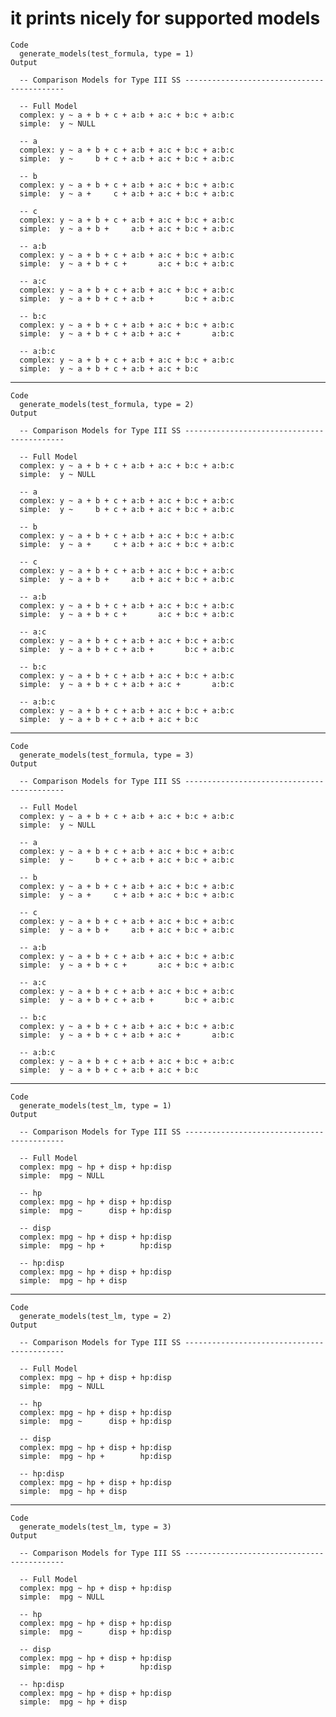 # it prints nicely for supported models

    Code
      generate_models(test_formula, type = 1)
    Output
      
      -- Comparison Models for Type III SS -------------------------------------------
      
      -- Full Model
      complex: y ~ a + b + c + a:b + a:c + b:c + a:b:c
      simple:  y ~ NULL
      
      -- a
      complex: y ~ a + b + c + a:b + a:c + b:c + a:b:c
      simple:  y ~     b + c + a:b + a:c + b:c + a:b:c
      
      -- b
      complex: y ~ a + b + c + a:b + a:c + b:c + a:b:c
      simple:  y ~ a +     c + a:b + a:c + b:c + a:b:c
      
      -- c
      complex: y ~ a + b + c + a:b + a:c + b:c + a:b:c
      simple:  y ~ a + b +     a:b + a:c + b:c + a:b:c
      
      -- a:b
      complex: y ~ a + b + c + a:b + a:c + b:c + a:b:c
      simple:  y ~ a + b + c +       a:c + b:c + a:b:c
      
      -- a:c
      complex: y ~ a + b + c + a:b + a:c + b:c + a:b:c
      simple:  y ~ a + b + c + a:b +       b:c + a:b:c
      
      -- b:c
      complex: y ~ a + b + c + a:b + a:c + b:c + a:b:c
      simple:  y ~ a + b + c + a:b + a:c +       a:b:c
      
      -- a:b:c
      complex: y ~ a + b + c + a:b + a:c + b:c + a:b:c
      simple:  y ~ a + b + c + a:b + a:c + b:c
      

---

    Code
      generate_models(test_formula, type = 2)
    Output
      
      -- Comparison Models for Type III SS -------------------------------------------
      
      -- Full Model
      complex: y ~ a + b + c + a:b + a:c + b:c + a:b:c
      simple:  y ~ NULL
      
      -- a
      complex: y ~ a + b + c + a:b + a:c + b:c + a:b:c
      simple:  y ~     b + c + a:b + a:c + b:c + a:b:c
      
      -- b
      complex: y ~ a + b + c + a:b + a:c + b:c + a:b:c
      simple:  y ~ a +     c + a:b + a:c + b:c + a:b:c
      
      -- c
      complex: y ~ a + b + c + a:b + a:c + b:c + a:b:c
      simple:  y ~ a + b +     a:b + a:c + b:c + a:b:c
      
      -- a:b
      complex: y ~ a + b + c + a:b + a:c + b:c + a:b:c
      simple:  y ~ a + b + c +       a:c + b:c + a:b:c
      
      -- a:c
      complex: y ~ a + b + c + a:b + a:c + b:c + a:b:c
      simple:  y ~ a + b + c + a:b +       b:c + a:b:c
      
      -- b:c
      complex: y ~ a + b + c + a:b + a:c + b:c + a:b:c
      simple:  y ~ a + b + c + a:b + a:c +       a:b:c
      
      -- a:b:c
      complex: y ~ a + b + c + a:b + a:c + b:c + a:b:c
      simple:  y ~ a + b + c + a:b + a:c + b:c
      

---

    Code
      generate_models(test_formula, type = 3)
    Output
      
      -- Comparison Models for Type III SS -------------------------------------------
      
      -- Full Model
      complex: y ~ a + b + c + a:b + a:c + b:c + a:b:c
      simple:  y ~ NULL
      
      -- a
      complex: y ~ a + b + c + a:b + a:c + b:c + a:b:c
      simple:  y ~     b + c + a:b + a:c + b:c + a:b:c
      
      -- b
      complex: y ~ a + b + c + a:b + a:c + b:c + a:b:c
      simple:  y ~ a +     c + a:b + a:c + b:c + a:b:c
      
      -- c
      complex: y ~ a + b + c + a:b + a:c + b:c + a:b:c
      simple:  y ~ a + b +     a:b + a:c + b:c + a:b:c
      
      -- a:b
      complex: y ~ a + b + c + a:b + a:c + b:c + a:b:c
      simple:  y ~ a + b + c +       a:c + b:c + a:b:c
      
      -- a:c
      complex: y ~ a + b + c + a:b + a:c + b:c + a:b:c
      simple:  y ~ a + b + c + a:b +       b:c + a:b:c
      
      -- b:c
      complex: y ~ a + b + c + a:b + a:c + b:c + a:b:c
      simple:  y ~ a + b + c + a:b + a:c +       a:b:c
      
      -- a:b:c
      complex: y ~ a + b + c + a:b + a:c + b:c + a:b:c
      simple:  y ~ a + b + c + a:b + a:c + b:c
      

---

    Code
      generate_models(test_lm, type = 1)
    Output
      
      -- Comparison Models for Type III SS -------------------------------------------
      
      -- Full Model
      complex: mpg ~ hp + disp + hp:disp
      simple:  mpg ~ NULL
      
      -- hp
      complex: mpg ~ hp + disp + hp:disp
      simple:  mpg ~      disp + hp:disp
      
      -- disp
      complex: mpg ~ hp + disp + hp:disp
      simple:  mpg ~ hp +        hp:disp
      
      -- hp:disp
      complex: mpg ~ hp + disp + hp:disp
      simple:  mpg ~ hp + disp
      

---

    Code
      generate_models(test_lm, type = 2)
    Output
      
      -- Comparison Models for Type III SS -------------------------------------------
      
      -- Full Model
      complex: mpg ~ hp + disp + hp:disp
      simple:  mpg ~ NULL
      
      -- hp
      complex: mpg ~ hp + disp + hp:disp
      simple:  mpg ~      disp + hp:disp
      
      -- disp
      complex: mpg ~ hp + disp + hp:disp
      simple:  mpg ~ hp +        hp:disp
      
      -- hp:disp
      complex: mpg ~ hp + disp + hp:disp
      simple:  mpg ~ hp + disp
      

---

    Code
      generate_models(test_lm, type = 3)
    Output
      
      -- Comparison Models for Type III SS -------------------------------------------
      
      -- Full Model
      complex: mpg ~ hp + disp + hp:disp
      simple:  mpg ~ NULL
      
      -- hp
      complex: mpg ~ hp + disp + hp:disp
      simple:  mpg ~      disp + hp:disp
      
      -- disp
      complex: mpg ~ hp + disp + hp:disp
      simple:  mpg ~ hp +        hp:disp
      
      -- hp:disp
      complex: mpg ~ hp + disp + hp:disp
      simple:  mpg ~ hp + disp
      

